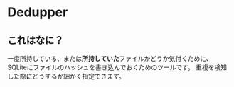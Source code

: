 
# Dedupper

## これはなに？

一度所持している、または**所持していた**ファイルかどうか気付くために、SQLiteにファイルのハッシュを書き込んでおくためのツールです。
重複を検知した際にどうするか細かく指定できます。
